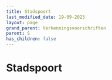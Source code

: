 ```yaml
---
title: Stadspoort
last_modified_date: 19-09-2023
layout: page
grand_parent: Verkenningsvoorschriften
parent: S
has_children: false
---
```


Stadspoort
==========

